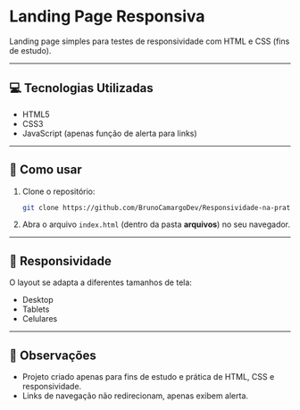 # Landing Page Responsiva

Landing page simples para testes de responsividade com HTML e CSS (fins de estudo).

---

## 💻 Tecnologias Utilizadas
- HTML5  
- CSS3 
- JavaScript (apenas função de alerta para links)

---

## 🚀 Como usar
1. Clone o repositório:
   ```bash
   git clone https://github.com/BrunoCamargoDev/Responsividade-na-pratica.git
   ```
2. Abra o arquivo `index.html` (dentro da pasta **arquivos**) no seu navegador.

---

## 📱 Responsividade
O layout se adapta a diferentes tamanhos de tela:
- Desktop
- Tablets
- Celulares

---

## 📝 Observações
- Projeto criado apenas para fins de estudo e prática de HTML, CSS e responsividade.
- Links de navegação não redirecionam, apenas exibem alerta.

